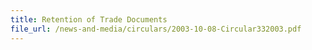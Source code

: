 ```yaml
---
title: Retention of Trade Documents
file_url: /news-and-media/circulars/2003-10-08-Circular332003.pdf
---
```

